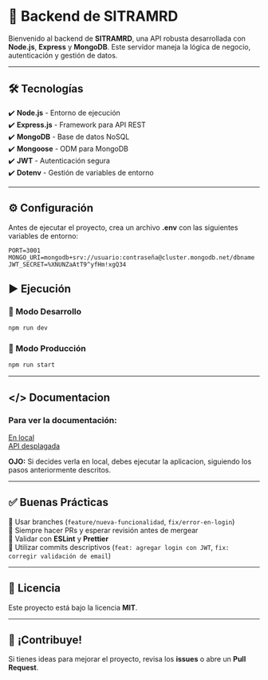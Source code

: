 # 🚀 Backend de **SITRAMRD**

Bienvenido al backend de **SITRAMRD**, una API robusta desarrollada con **Node.js**, **Express** y **MongoDB**. Este servidor maneja la lógica de negocio, autenticación y gestión de datos.

* * *

## 🛠️ Tecnologías

✔️ **Node.js** - Entorno de ejecución  
✔️ **Express.js** - Framework para API REST  
✔️ **MongoDB** - Base de datos NoSQL  
✔️ **Mongoose** - ODM para MongoDB  
✔️ **JWT** - Autenticación segura  
✔️ **Dotenv** - Gestión de variables de entorno

* * *

## ⚙️ Configuración

Antes de ejecutar el proyecto, crea un archivo **.env** con las siguientes variables de entorno:
```env
PORT=3001
MONGO_URI=mongodb+srv://usuario:contraseña@cluster.mongodb.net/dbname
JWT_SECRET=%XNUNZaAtT9^yfHm!xgQ34
```

## ▶️ Ejecución
### 🚧 Modo Desarrollo
```bash
npm run dev
```

### 🚀 Modo Producción
```bash
npm run start
```
* * *
## </> Documentacion
### Para ver la documentación:  
[En local](http://localhost:3001/docs)  
[API desplagada](https://xerothermic-marnie-davieldev-03f05cd9.koyeb.app/docs)  
  
**OJO:** Si decides verla en local, debes ejecutar la aplicacion, siguiendo los pasos anteriormente descritos.

* * *

## ✅ Buenas Prácticas

🔹 Usar branches (`feature/nueva-funcionalidad`, `fix/error-en-login`)  
🔹 Siempre hacer PRs y esperar revisión antes de mergear  
🔹 Validar con **ESLint** y **Prettier**  
🔹 Utilizar commits descriptivos (`feat: agregar login con JWT`, `fix: corregir validación de email`)
* * *
## 📜 Licencia

Este proyecto está bajo la licencia **MIT**.

* * *

## 🚀 ¡Contribuye!

Si tienes ideas para mejorar el proyecto, revisa los **issues** o abre un **Pull Request**.
